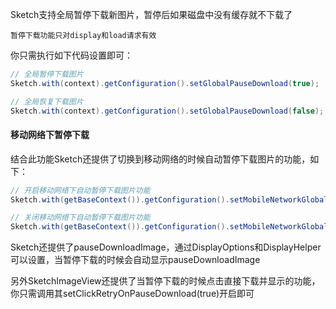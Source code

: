 Sketch支持全局暂停下载新图片，暂停后如果磁盘中没有缓存就不下载了

``暂停下载功能只对display和load请求有效``

你只需执行如下代码设置即可：
```java
// 全局暂停下载图片
Sketch.with(context).getConfiguration().setGlobalPauseDownload(true);

// 全局恢复下载图片
Sketch.with(context).getConfiguration().setGlobalPauseDownload(false);
```

#### 移动网络下暂停下载
结合此功能Sketch还提供了切换到移动网络的时候自动暂停下载图片的功能，如下：
```java
// 开启移动网络下自动暂停下载图片功能
Sketch.with(getBaseContext()).getConfiguration().setMobileNetworkGlobalPauseDownload(true);

// 关闭移动网络下自动暂停下载图片功能
Sketch.with(getBaseContext()).getConfiguration().setMobileNetworkGlobalPauseDownload(false);
```

Sketch还提供了pauseDownloadImage，通过DisplayOptions和DisplayHelper可以设置，当暂停下载的时候会自动显示pauseDownloadImage

另外SketchImageView还提供了当暂停下载的时候点击直接下载并显示的功能，你只需调用其setClickRetryOnPauseDownload(true)开启即可
